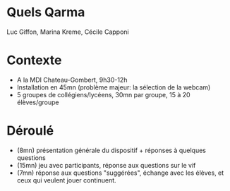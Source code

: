 # Quels Qarma
Luc Giffon, Marina Kreme, Cécile Capponi

# Contexte
* A la MDI Chateau-Gombert, 9h30-12h
* Installation en 45mn (problème majeur: la sélection de la webcam)
* 5 groupes de collégiens/lycéens, 30mn par groupe, 15 à 20 élèves/groupe

# Déroulé
*  (8mn) présentation générale du dispositif + réponses à quelques questions 
*  (15mn) jeu avec participants, réponse aux questions sur le vif
*  (7mn) réponse aux questions "suggérées", échange avec les élèves, et ceux qui veulent jouer continuent.

